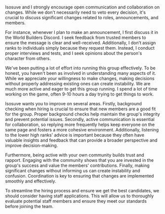 Isosuve and I strongly encourage open communication and collaboration on changes. While we don't necessarily need to veto every decision, it's crucial to discuss significant changes related to roles, announcements, and members.

For instance, whenever I plan to make an announcement, I first discuss it in the World Builders Discord. I seek feedback from trusted members to ensure the message is clear and well-received. Additionally, I don't assign ranks to individuals simply because they request them. Instead, I conduct proper interviews and tests, and I seek opinions about the person's character from others.

We've been putting a lot of effort into running this group effectively. To be honest, you haven't been as involved in understanding many aspects of it. While we appreciate your willingness to make changes, making decisions without properly addressing existing ones can create instability. We are much more active and eager to get this group running. I spend a lot of time working on the game, often 9-10 hours a day trying to get things to work.

Isosuve wants you to improve on several areas. Firstly, background checking when hiring is crucial to ensure that new members are a good fit for the group. Proper background checks help maintain the group's integrity and prevent potential issues. Secondly, active communication is essential for collaboration, so replying more frequently helps keep everyone on the same page and fosters a more cohesive environment. Additionally, listening to the lower high ranks' advice is important because they often have valuable insights and feedback that can provide a broader perspective and improve decision-making.

Furthermore, being active with your own community builds trust and rapport. Engaging with the community shows that you are invested in the group's success and value the members' contributions. Finally, making significant changes without informing us can create instability and confusion. Coordination is key to ensuring that changes are implemented smoothly and effectively.

To streamline the hiring process and ensure we get the best candidates, we should consider having staff applications. This will allow us to thoroughly evaluate potential staff members and ensure they meet our standards before joining the team.
